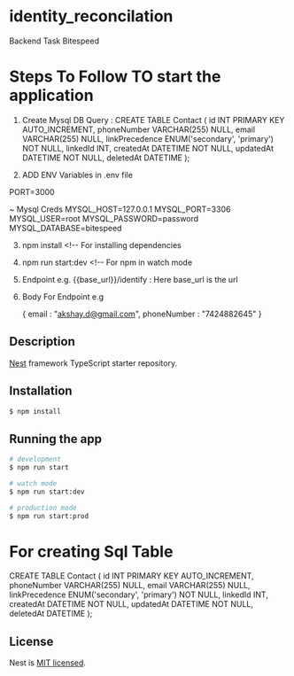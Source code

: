 # identity_reconcilation
Backend Task Bitespeed

# Steps To Follow TO start the application

1. Create Mysql DB 
  Query : 
  CREATE TABLE Contact (
    id INT PRIMARY KEY AUTO_INCREMENT,
    phoneNumber VARCHAR(255) NULL,
    email VARCHAR(255) NULL,
    linkPrecedence ENUM('secondary', 'primary') NOT NULL,
    linkedId INT,
    createdAt DATETIME NOT NULL,
    updatedAt DATETIME NOT NULL,
    deletedAt DATETIME
  );

2. ADD ENV Variables in .env file

  PORT=3000

  ~ Mysql Creds
  MYSQL_HOST=127.0.0.1
  MYSQL_PORT=3306
  MYSQL_USER=root
  MYSQL_PASSWORD=password
  MYSQL_DATABASE=bitespeed

3. npm install   <!-- For installing dependencies

4. npm run start:dev   <!-- For npm in watch mode

5. Endpoint   e.g. {{base_url}}/identify : Here base_url is the url

6. Body For Endpoint e.g 

    {
      email : "akshay.d@gmail.com",
      phoneNumber : "7424882645"
    }

## Description

[Nest](https://github.com/nestjs/nest) framework TypeScript starter repository.

## Installation

```bash
$ npm install
```

## Running the app

```bash
# development
$ npm run start

# watch mode
$ npm run start:dev

# production mode
$ npm run start:prod
```

# For creating Sql Table

CREATE TABLE Contact (
  id INT PRIMARY KEY AUTO_INCREMENT,
  phoneNumber VARCHAR(255) NULL,
  email VARCHAR(255) NULL,
  linkPrecedence ENUM('secondary', 'primary') NOT NULL,
  linkedId INT,
  createdAt DATETIME NOT NULL,
  updatedAt DATETIME NOT NULL,
  deletedAt DATETIME
);


## License

Nest is [MIT licensed](LICENSE).
